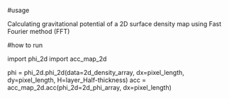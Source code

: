 
#usage

Calculating gravitational potential of a 2D surface density map using Fast Fourier method (FFT)

#how to run

import phi_2d
import acc_map_2d

phi = phi_2d.phi_2d(data=2d_density_array, dx=pixel_length, dy=pixel_length, H=layer_Half-thickness)
acc = acc_map_2d.acc(phi_2d=2d_phi_array, dx=pixel_length)